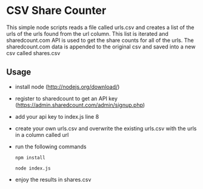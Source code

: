 # CSV Share Counter

This simple node scripts reads a file called urls.csv and creates a list of the urls of the urls found from the url column. This list is iterated and sharedcount.com API is used to get the share counts for all of the urls. The sharedcount.com data is appended to the original csv and saved into a new csv called shares.csv

## Usage

- install node (http://nodejs.org/download/)
- register to sharedcount to get an API key (https://admin.sharedcount.com/admin/signup.php)
- add your api key to index.js line 8
- create your own urls.csv and overwrite the existing urls.csv with the urls in a column called url
- run the following commands
 
    `npm install`

    `node index.js`

- enjoy the results in shares.csv